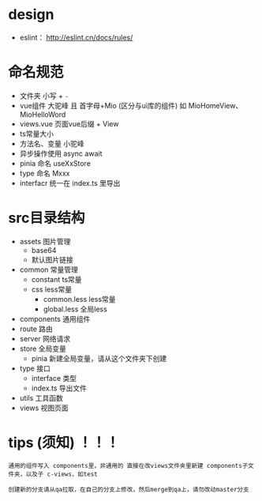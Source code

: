 # design
- eslint： http://eslint.cn/docs/rules/

# 命名规范
- 文件夹 小写 + `-`
- vue组件 大驼峰 且 首字母+Mio (区分与ui库的组件) 如 MioHomeView、MioHelloWord
- views.vue 页面vue后缀 + View
- ts常量大小
- 方法名、变量 小驼峰
- 异步操作使用 async await
- pinia 命名 useXxStore
- type 命名 Mxxx 
- interfacr 统一在 index.ts 里导出

# src目录结构
- assets 图片管理
  - base64
  - 默认图片链接
- common 常量管理
  - constant ts常量
  - css  less常量
    - common.less  less常量
    - global.less  全局less
- components 通用组件
- route 路由
- server 网络请求
- store 全局变量
  - pinia 新建全局变量，请从这个文件夹下创建
- type 接口
  - interface 类型
  - index.ts 导出文件
- utils 工具函数
- views 视图页面

# tips (须知) ！！！
`通用的组件写入 components里，非通用的 直接在改views文件夹里新建 components子文件夹，以及子 c-views，如test`  

`创建新的分支请从qa拉取，在自己的分支上修改，然后merge到qa上，请勿改动master分支`


